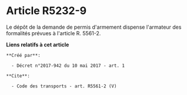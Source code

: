 # Article R5232-9

Le dépôt de la demande de permis d'armement dispense l'armateur des formalités prévues à l'article R. 5561-2.

**Liens relatifs à cet article**

	**Créé par**:

	  - Décret n°2017-942 du 10 mai 2017 - art. 1

	**Cite**:

	  - Code des transports - art. R5561-2 (V)
